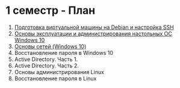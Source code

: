 # 1 семестр - План

1. [Подготовка виртуальной машины на Debian и настройка SSH](laboratornaya-rabota-0.md)
2. [Основы эксплуатации и администрирования настольных ОС Windows 10](laboratornaya-rabota-1.md)
3. [Основы сетей (Windows 10)](laboratornaya-rabota-2.md)
4. Восстановление пароля в Windows 10
5. Active Directory. Часть 1.
6. Active Directory. Часть 2.
7. Основы администрирования Linux
8. Восстановление пароля в Linux
